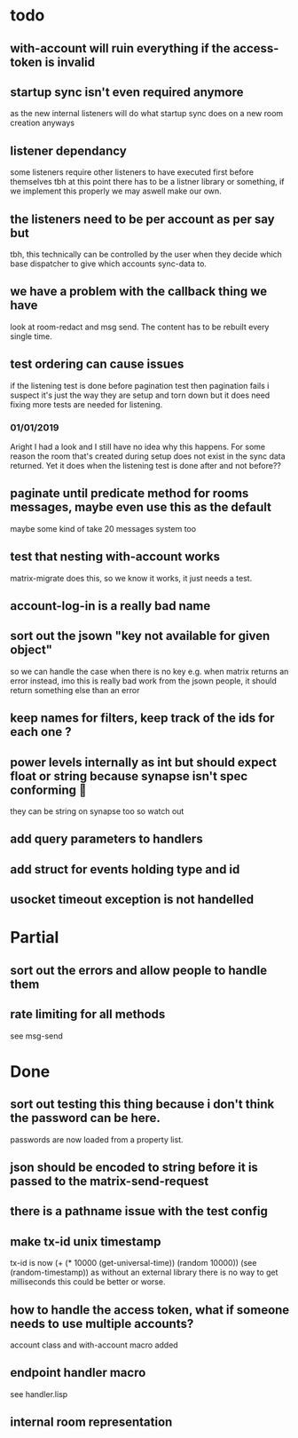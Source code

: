 # todo

## with-account will ruin everything if the access-token is invalid

## startup sync isn't even required anymore
as the new internal listeners will do what startup sync does on a new room creation anyways

## listener dependancy
some listeners require other listeners to have executed first before themselves
tbh at this point there has to be a listner library or something, if we implement this properly
we may aswell make our own.

## the listeners need to be per account as per say but
tbh, this technically can be controlled by the user when they decide which base dispatcher to give which accounts sync-data to.

## we have a problem with the callback thing we have
look at room-redact and msg send. The content has to be rebuilt every single time.

## test ordering can cause issues
if the listening test is done before pagination test then pagination fails
i suspect it's just the way they are setup and torn down but it does need fixing
more tests are needed for listening.

### 01/01/2019
Aright I had a look and I still have no idea why this happens.
For some reason the room that's created during setup does not exist in the sync data returned.
Yet it does when the listening test is done after and not before??

## paginate until predicate method for rooms messages, maybe even use this as the default
maybe some kind of take 20 messages system too

## test that nesting with-account works
matrix-migrate does this, so we know it works, it just needs a test.

## account-log-in is a really bad name

## sort out the jsown "key not available for given object"
so we can handle the case when there is no key e.g. when matrix returns an error instead,
imo this is really bad work from the jsown people, it should return something else than an error

## keep names for filters, keep track of the ids for each one ?

## power levels internally as int but should expect float or string because synapse isn't spec conforming :anger:
they can be string on synapse too so watch out

## add query parameters to handlers

## add struct for events holding type and id

## usocket timeout exception is not handelled

# Partial

## sort out the errors and allow people to handle them

## rate limiting for all methods

see msg-send

# Done

## sort out testing this thing because i don't think the password can be here.
passwords are now loaded from a property list.

## json should be encoded to string before it is passed to the matrix-send-request

## there is a pathname issue with the test config

## make tx-id unix timestamp
tx-id is now (+ (* 10000 (get-universal-time)) (random 10000))
(see (random-timestamp))
as without an external library there is no way to get milliseconds
this could be better or worse.

## how to handle the access token, what if someone needs to use multiple accounts?
account class and with-account macro added

## endpoint handler macro
see handler.lisp

## internal room representation
